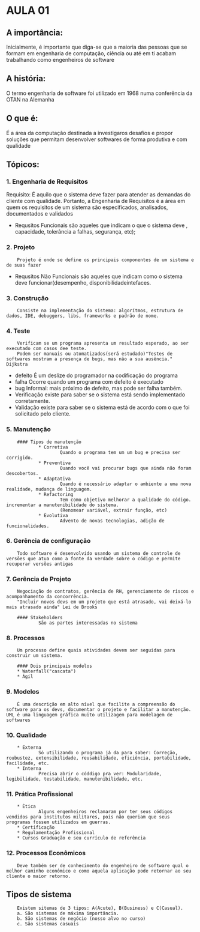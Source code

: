 # AULA 01
## A importância:
Inicialmente, é importante que diga-se que a maioria das pessoas que se formam em engenharia de computação, ciência ou até em ti acabam trabalhando como engenheiros de software

## A história:
O termo engenharia de software foi utilizado em 1968 numa conferência da OTAN na Alemanha

## O que é:
É a área da computação destinada a investigaros desafios e propor soluções que permitam desenvolver softwares de forma produtiva e com qualidade

## Tópicos:
### 1. Engenharia de Requisitos
   Requisito: É aquilo que o sistema deve fazer para atender as demandas do cliente com qualidade.
   Portanto, a Engenharia de Requisitos é a área em quem os requisitos de um sistema são especificados, analisados, documentados e validados
   * Requsitos Funcionais
        são aqueles que indicam o que o sistema deve , capacidade, tolerância a falhas, segurança, etc);
### 2. Projeto
        Projeto é onde se define os principais componentes de um sistema e de suas fazer
  * Requsitos Não Funcionais
        são aqueles que indicam como o sistema deve funcionar(desempenho, disponibilidadeintefaces.
### 3. Construção
        Consiste na implementação do sistema: algorítmos, estrutura de dados, IDE, debuggers, libs, frameworks e padrão de nome.
### 4.  Teste
        Verificam se um programa apresenta um resultado esperado, ao ser executado com casos dee teste.
        Podem ser manuais ou atomatizados(será estudado)"Testes de softwares mostram a presença de bugs, mas não a sua ausência." Dijkstra
  * defeito
        É um deslize do programador na codificação do programa       
  * falha
        Ocorre quando um programa com defeito é executado
  * bug
        Informal: mais próximo de defeito, mas pode ser falha também.
  * Verificação
        existe para saber se o sistema está sendo implementado corretamente.
  * Validação
        existe para saber se o sistema está de acordo com o que foi solicitado pelo cliente.
### 5. Manutenção
        #### Tipos de manutenção
                * Corretiva
                        Quando o programa tem um um bug e precisa ser corrigido.
                * Preventiva
                        Quando você vai procurar bugs que ainda não foram descobertos.
                * Adaptativa
                        Quando é necessário adaptar o ambiente a uma nova realidade, mudança de linguagem.
                * Refactoring
                        Tem como objetivo melhorar a qualidade do código. incrementar a manutenibilidade do sistema.
                        (Renomear variável, extrair função, etc)
                * Evolutiva
                        Advento de novas tecnologias, adição de funcionalidades.
### 6. Gerência de configuração
        Todo software é desenvolvido usando um sistema de controle de versões que atua como a fonte da verdade sobre o código e permite recuperar versões antigas
### 7. Gerência de Projeto
        Negociação de contratos, gerência de RH, gerenciamento de riscos e acompanhamento da concorrência.
        "Incluir novos devs em um projeto que está atrasado, vai deixá-lo mais atrasado ainda" Lei de Brooks

        #### Stakeholders
                São as partes interessadas no sistema
### 8. Processos
        Um processo define quais atividades devem ser seguidas para construir um sistema.
        
        #### Dois principais modelos
        * Waterfall("cascata")
        * Ágil
### 9.  Modelos
        É uma descrição em alto nível que facilite a compreensão do software para os devs, documentar o projeto e facilitar a manutenção. UML é uma linguagem gráfica muito utilizagem para modelagem de softwares

### 10.  Qualidade
        * Externa
                Só utilizando o programa já da para saber: Correção, roubustez, extensibilidade, reusabilidade, eficiência, portabilidade, facilidade, etc.
        * Interna
                Precisa abrir o códdigo pra ver: Modularidade, legibilidade, testabilidade, manutenibilidade, etc.
### 11.  Prática Profissional
        * Ética
                Alguns engenheiros reclamaram por ter seus códigos vendidos para institutos militares, pois não queriam que seus programas fossem utilizados em guerras.
        * Certificação
        * Regulamentação Profissional
        * Cursos Graduação e seu currículo de referência
### 12.  Processos Econômicos
        Deve também ser de conhecimento do engenheiro de software qual o melhor caminho econômico e como aquela aplicação pode retornar ao seu cliente o maior retorno.

## Tipos de sistema
        Existem sitemas de 3 tipos: A(Acute), B(Business) e C(Casual).
        a. São sistemas de máxima importância.
        b. São sistemas de negócio (nosso alvo no curso)
        c. São sistemas casuais
